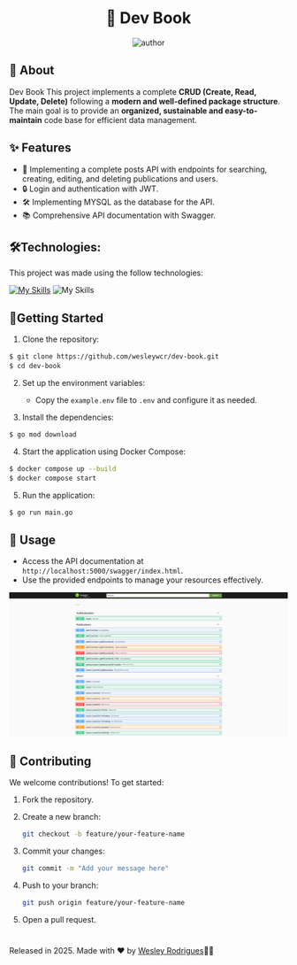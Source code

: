 <h1 align="center"> <strong>📕 Dev Book</strong> </h1>

<p align="center">
<img alt="author" src="https://img.shields.io/static/v1?label=WesleyRodrigues&message=Author&color=41b883&labelColor=000000">

## 📖 About

Dev Book This project implements a complete **CRUD (Create, Read, Update, Delete)** following a **modern and well-defined package structure**. The main goal is to provide an **organized, sustainable and easy-to-maintain** code base for efficient data management.

## ✨ Features

- 🚀 Implementing a complete posts API with endpoints for searching, creating, editing, and deleting publications and users.
- 🔒 Login and authentication with JWT.
- 🛠️ Implementing MYSQL as the database for the API.
- 📚 Comprehensive API documentation with Swagger.

## 🛠️Technologies:
This project was made using the follow technologies:

[![My Skills](https://skillicons.dev/icons?i=go,docker,mysql)](https://skillicons.dev)
![My Skills](https://go-skill-icons.vercel.app/api/icons?i=swagger&titles=true)




## 🏃Getting Started

1. Clone the repository:
```sh
$ git clone https://github.com/wesleywcr/dev-book.git
$ cd dev-book
   ```
  
2. Set up the environment variables:
   - Copy the `example.env` file to `.env` and configure it as needed.

3. Install the dependencies:   
```sh 
$ go mod download
  ```

4. Start the application using Docker Compose:
```sh 
$ docker compose up --build
$ docker compose start
 ```

5. Run the application:
```sh 
$ go run main.go
```

## 📘 Usage

- Access the API documentation at `http://localhost:5000/swagger/index.html`.
- Use the provided endpoints to manage your resources effectively.
<img src=".github/swagger.png" alt="Swagger Documentation" />

## 🤝 Contributing

We welcome contributions! To get started:

1. Fork the repository.
2. Create a new branch:
   ```bash
   git checkout -b feature/your-feature-name
   ```
3. Commit your changes:
   ```bash
   git commit -m "Add your message here"
   ```
4. Push to your branch:
   ```bash
   git push origin feature/your-feature-name
   ```

5. Open a pull request.
# 

Released in 2025.
Made with ❤️ by [Wesley Rodrigues](https://github.com/wesleywcr)🤙👊